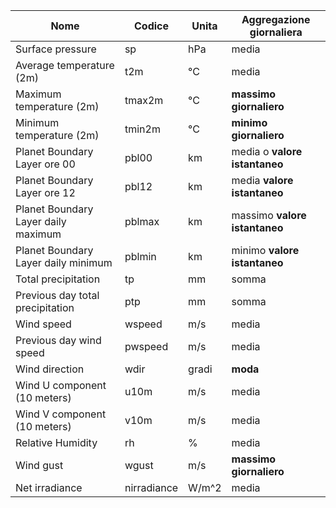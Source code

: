 | Nome | Codice | Unita | Aggregazione giornaliera |
| ---| --- | --- | --- |
| Surface pressure | sp | hPa | media |
| Average temperature (2m) | t2m | °C | media |
| Maximum temperature (2m) | tmax2m | °C | **massimo giornaliero** |
| Minimum temperature (2m) | tmin2m |  °C | **minimo giornaliero** |
| Planet Boundary Layer ore 00 | pbl00 | km | media o **valore istantaneo** |
| Planet Boundary Layer ore 12 | pbl12 | km | media **valore istantaneo** |
| Planet Boundary Layer daily maximum | pblmax | km | massimo **valore istantaneo** |
| Planet Boundary Layer daily minimum | pblmin | km | minimo **valore istantaneo** |
| Total precipitation | tp | mm | somma |
| Previous day total precipitation | ptp | mm | somma |
| Wind speed | wspeed | m/s | media |
| Previous day wind speed | pwspeed | m/s | media |
| Wind direction | wdir | gradi | **moda** |
| Wind U component (10 meters) | u10m | m/s  | media |
| Wind V component (10 meters) | v10m | m/s  | media |
| Relative Humidity | rh | % | media |
| Wind gust | wgust | m/s | **massimo giornaliero**  | media |
| Net irradiance | nirradiance | W/m^2 | media |
